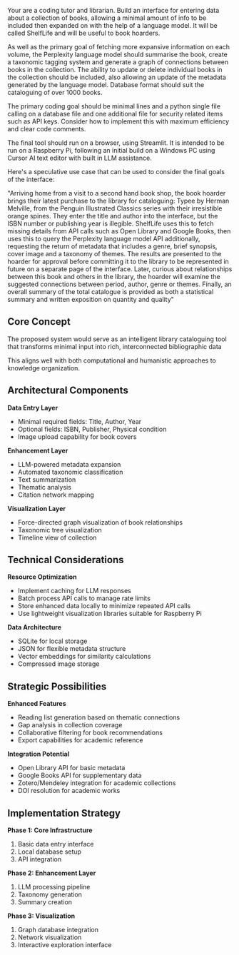 Your are a coding tutor and librarian. Build an interface for entering data about a collection of books, allowing a minimal amount of info to be included then expanded on with the help of a language model. It will be called ShelfLife and will be useful to book hoarders.

As well as the primary goal of fetching more expansive information on each volume, the Perplexity language model should summarise the book, create a taxonomic tagging system and generate a graph of connections between books in the collection. The ability to update or delete individual books in the collection should be included, also allowing an update of the metadata generated by the language model. Database format should suit the cataloguing of over 1000 books. 

The primary coding goal should be minimal lines and a python single file calling on a database file and one additional file for security related items such as API keys. Consider how to implement this with maximum efficiency and clear code comments.

The final tool should run on a browser, using Streamlit. It is intended to be run on a Raspberry Pi, following an initial build on a Windows PC using Cursor AI text editor with built in LLM assistance.

Here's a speculative use case that can be used to consider the final goals of the interface:

"Arriving home from a visit to a second hand book shop, the book hoarder brings their latest purchase to the library for cataloguing: Typee by Herman Melville, from the Penguin Illustrated Classics series with their irresistible orange spines. They enter the title and author into the interface, but the ISBN number or publishing year is illegible. ShelfLife uses this to fetch missing details from API calls such as Open Library and Google Books, then uses this to query the Perplexity language model API additionally, requesting the return of metadata that includes a genre, brief synopsis, cover image and a taxonomy of themes. The results are presented to the hoarder for approval before committing it to the library to be represented in future on a separate page of the interface. Later, curious about relationships between this book and others in the library, the hoarder will examine the suggested connections between period, author, genre or themes. Finally, an overall summary of the total catalogue is provided as both a statistical summary and written exposition on quantity and quality"

## Core Concept

The proposed system would serve as an intelligent library cataloguing tool that transforms minimal input into rich, interconnected bibliographic data

This aligns well with both computational and humanistic approaches to knowledge organization.

## Architectural Components

**Data Entry Layer**

- Minimal required fields: Title, Author, Year
- Optional fields: ISBN, Publisher, Physical condition
- Image upload capability for book covers

**Enhancement Layer**

- LLM-powered metadata expansion
- Automated taxonomic classification
- Text summarization
- Thematic analysis
- Citation network mapping

**Visualization Layer**

- Force-directed graph visualization of book relationships
- Taxonomic tree visualization
- Timeline view of collection

## Technical Considerations

**Resource Optimization**

- Implement caching for LLM responses
- Batch process API calls to manage rate limits
- Store enhanced data locally to minimize repeated API calls
- Use lightweight visualization libraries suitable for Raspberry Pi

**Data Architecture**

- SQLite for local storage
- JSON for flexible metadata structure
- Vector embeddings for similarity calculations
- Compressed image storage

## Strategic Possibilities

**Enhanced Features**

- Reading list generation based on thematic connections
- Gap analysis in collection coverage
- Collaborative filtering for book recommendations
- Export capabilities for academic reference

**Integration Potential**

- Open Library API for basic metadata
- Google Books API for supplementary data
- Zotero/Mendeley integration for academic collections
- DOI resolution for academic works

## Implementation Strategy

**Phase 1: Core Infrastructure**

1. Basic data entry interface
2. Local database setup
3. API integration

**Phase 2: Enhancement Layer**

1. LLM processing pipeline
2. Taxonomy generation
3. Summary creation

**Phase 3: Visualization**

1. Graph database integration
2. Network visualization
3. Interactive exploration interface